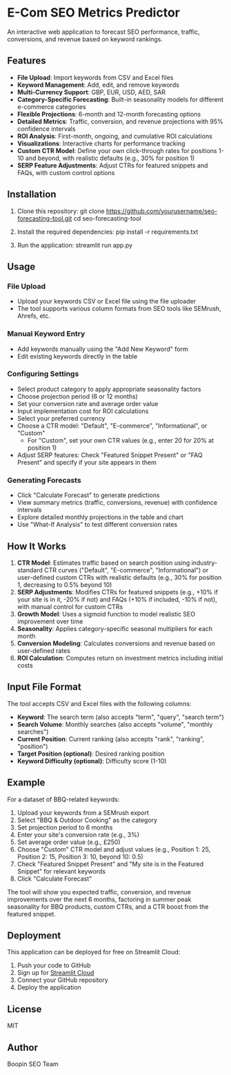 # E-Com SEO Metrics Predictor

An interactive web application to forecast SEO performance, traffic, conversions, and revenue based on keyword rankings.

## Features

- **File Upload**: Import keywords from CSV and Excel files
- **Keyword Management**: Add, edit, and remove keywords
- **Multi-Currency Support**: GBP, EUR, USD, AED, SAR
- **Category-Specific Forecasting**: Built-in seasonality models for different e-commerce categories
- **Flexible Projections**: 6-month and 12-month forecasting options
- **Detailed Metrics**: Traffic, conversion, and revenue projections with 95% confidence intervals
- **ROI Analysis**: First-month, ongoing, and cumulative ROI calculations
- **Visualizations**: Interactive charts for performance tracking
- **Custom CTR Model**: Define your own click-through rates for positions 1-10 and beyond, with realistic defaults (e.g., 30% for position 1)
- **SERP Feature Adjustments**: Adjust CTRs for featured snippets and FAQs, with custom control options

## Installation

1. Clone this repository: 
git clone https://github.com/yourusername/seo-forecasting-tool.git
cd seo-forecasting-tool

2. Install the required dependencies:
pip install -r requirements.txt

3. Run the application:
streamlit run app.py


## Usage

### File Upload
- Upload your keywords CSV or Excel file using the file uploader
- The tool supports various column formats from SEO tools like SEMrush, Ahrefs, etc.

### Manual Keyword Entry
- Add keywords manually using the "Add New Keyword" form
- Edit existing keywords directly in the table

### Configuring Settings
- Select product category to apply appropriate seasonality factors
- Choose projection period (6 or 12 months)
- Set your conversion rate and average order value
- Input implementation cost for ROI calculations
- Select your preferred currency
- Choose a CTR model: "Default", "E-commerce", "Informational", or "Custom"
  - For "Custom", set your own CTR values (e.g., enter 20 for 20% at position 1)
- Adjust SERP features: Check "Featured Snippet Present" or "FAQ Present" and specify if your site appears in them

### Generating Forecasts
- Click "Calculate Forecast" to generate predictions
- View summary metrics (traffic, conversions, revenue) with confidence intervals
- Explore detailed monthly projections in the table and chart
- Use "What-If Analysis" to test different conversion rates

## How It Works

1. **CTR Model**: Estimates traffic based on search position using industry-standard CTR curves ("Default", "E-commerce", "Informational") or user-defined custom CTRs with realistic defaults (e.g., 30% for position 1, decreasing to 0.5% beyond 10)
2. **SERP Adjustments**: Modifies CTRs for featured snippets (e.g., +10% if your site is in it, -20% if not) and FAQs (+10% if included, -10% if not), with manual control for custom CTRs
3. **Growth Model**: Uses a sigmoid function to model realistic SEO improvement over time
4. **Seasonality**: Applies category-specific seasonal multipliers for each month
5. **Conversion Modeling**: Calculates conversions and revenue based on user-defined rates
6. **ROI Calculation**: Computes return on investment metrics including initial costs

## Input File Format

The tool accepts CSV and Excel files with the following columns:
- **Keyword**: The search term (also accepts "term", "query", "search term")
- **Search Volume**: Monthly searches (also accepts "volume", "monthly searches")
- **Current Position**: Current ranking (also accepts "rank", "ranking", "position")
- **Target Position (optional)**: Desired ranking position
- **Keyword Difficulty (optional)**: Difficulty score (1-10)

## Example

For a dataset of BBQ-related keywords:
1. Upload your keywords from a SEMrush export
2. Select "BBQ & Outdoor Cooking" as the category
3. Set projection period to 6 months
4. Enter your site's conversion rate (e.g., 3%)
5. Set average order value (e.g., £250)
6. Choose "Custom" CTR model and adjust values (e.g., Position 1: 25, Position 2: 15, Position 3: 10, beyond 10: 0.5)
7. Check "Featured Snippet Present" and "My site is in the Featured Snippet" for relevant keywords
8. Click "Calculate Forecast"

The tool will show you expected traffic, conversion, and revenue improvements over the next 6 months, factoring in summer peak seasonality for BBQ products, custom CTRs, and a CTR boost from the featured snippet.

## Deployment

This application can be deployed for free on Streamlit Cloud:

1. Push your code to GitHub
2. Sign up for [Streamlit Cloud](https://streamlit.io/cloud)
3. Connect your GitHub repository
4. Deploy the application

## License

MIT

## Author

Boopin SEO Team
